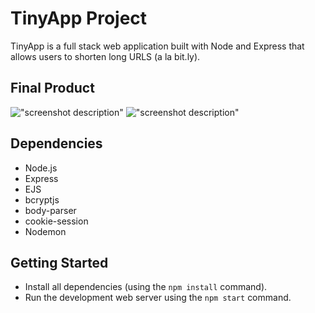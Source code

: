 # TinyApp Project

TinyApp is a full stack web application built with Node and Express that allows users to shorten long URLS (a la bit.ly).

## Final Product

!["screenshot description"](#)
!["screenshot description"](#)

## Dependencies

- Node.js
- Express
- EJS
- bcryptjs
- body-parser
- cookie-session
- Nodemon

## Getting Started

- Install all dependencies (using the `npm install` command).
- Run the development web server using the `npm start` command.
